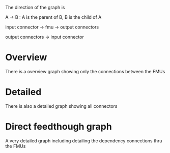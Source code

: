 

The direction of the graph is 

A -> B : A is the parent of B, B is the child of A

input connector -> fmu -> output connectors 

output connectors -> input connector



# Overview

There is a overview graph showing only the connections between the FMUs

# Detailed 

There is also a detailed graph showing all connectors

# Direct feedthough graph

A very detailed graph including detailing the dependency connections thru the FMUs
